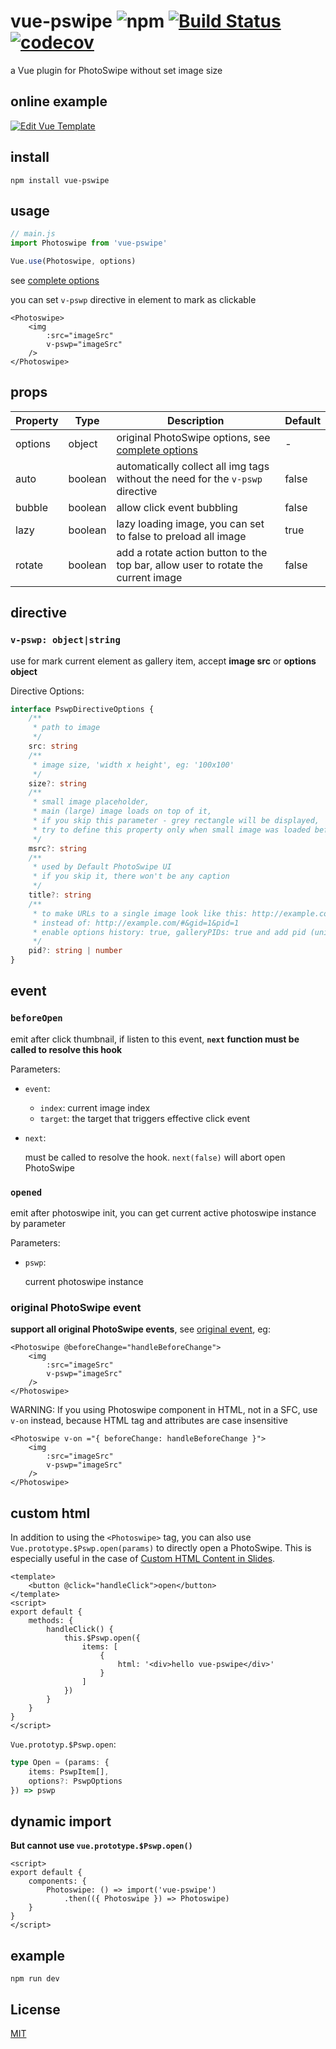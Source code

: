 # vue-pswipe ![npm](https://img.shields.io/npm/v/vue-pswipe) [![Build Status](https://travis-ci.com/GuoQichen/vue-pswipe.svg?branch=master)](https://travis-ci.com/GuoQichen/vue-pswipe) [![codecov](https://codecov.io/gh/GuoQichen/vue-pswipe/branch/master/graph/badge.svg)](https://codecov.io/gh/GuoQichen/vue-pswipe)
a Vue plugin for PhotoSwipe without set image size

## online example
[![Edit Vue Template](https://codesandbox.io/static/img/play-codesandbox.svg)](https://codesandbox.io/s/619x48656r)

## install
```
npm install vue-pswipe
```

## usage

```js
// main.js
import Photoswipe from 'vue-pswipe'

Vue.use(Photoswipe, options)
```
see [complete options](http://photoswipe.com/documentation/options.html)

you can set `v-pswp` directive in element to mark as clickable
```vue
<Photoswipe>
    <img 
        :src="imageSrc"
        v-pswp="imageSrc"
    />
</Photoswipe>
```

## props

| Property | Type | Description | Default |
| --- | --- | --- | --- |
| options | object | original PhotoSwipe options, see [complete options](http://photoswipe.com/documentation/options.html) | - | 
| auto | boolean | automatically collect all img tags without the need for the `v-pswp` directive | false |
| bubble | boolean | allow click event bubbling | false |
| lazy | boolean | lazy loading image, you can set to false to preload all image | true |
| rotate | boolean | add a rotate action button to the top bar, allow user to rotate the current image | false |

## directive

### `v-pswp: object|string`
use for mark current element as gallery item, accept **image src** or **options object**

Directive Options:
```typescript
interface PswpDirectiveOptions {
    /**
     * path to image
     */
    src: string
    /**
     * image size, 'width x height', eg: '100x100'
     */
    size?: string
    /**
     * small image placeholder,
     * main (large) image loads on top of it,
     * if you skip this parameter - grey rectangle will be displayed,
     * try to define this property only when small image was loaded before
     */
    msrc?: string
    /**
     * used by Default PhotoSwipe UI
     * if you skip it, there won't be any caption
     */
    title?: string
    /**
     * to make URLs to a single image look like this: http://example.com/#&gid=1&pid=custom-first-id
     * instead of: http://example.com/#&gid=1&pid=1
     * enable options history: true, galleryPIDs: true and add pid (unique picture identifier) 
     */
    pid?: string | number
}
```

## event

### `beforeOpen`
emit after click thumbnail, if listen to this event, **`next` function must be called to resolve this hook**

Parameters: 
- `event`:
    - `index`: current image index
    - `target`: the target that triggers effective click event
- `next`: 

    must be called to resolve the hook. `next(false)` will abort open PhotoSwipe

### `opened`
emit after photoswipe init, you can get current active photoswipe instance by parameter

Parameters:
- `pswp`:

    current photoswipe instance

### original PhotoSwipe event
**support all original PhotoSwipe events**, see [original event](https://github.com/dimsemenov/PhotoSwipe/blob/master/website/documentation/api.md#events), eg: 
```vue
<Photoswipe @beforeChange="handleBeforeChange">
    <img 
        :src="imageSrc"
        v-pswp="imageSrc"
    />
</Photoswipe>
```

WARNING: If you using Photoswipe component in HTML, not in a SFC, use `v-on` instead, because HTML tag and attributes are case insensitive
```vue
<Photoswipe v-on ="{ beforeChange: handleBeforeChange }">
    <img 
        :src="imageSrc"
        v-pswp="imageSrc"
    />
</Photoswipe>
```

## custom html
In addition to using the `<Photoswipe>` tag, you can also use `Vue.prototype.$Pswp.open(params)` to directly open a PhotoSwipe. This is especially useful in the case of [Custom HTML Content in Slides](https://photoswipe.com/documentation/custom-html-in-slides.html).
```vue
<template>
    <button @click="handleClick">open</button>
</template>
<script>
export default {
    methods: {
        handleClick() {
            this.$Pswp.open({
                items: [
                    {
                        html: '<div>hello vue-pswipe</div>'
                    }
                ]
            })
        }
    }
}
</script>
```

`Vue.prototyp.$Pswp.open`:
```typescript
type Open = (params: {
    items: PswpItem[],
    options?: PswpOptions
}) => pswp
```

## dynamic import
**But cannot use `vue.prototype.$Pswp.open()`**
```vue
<script>
export default {
    components: {
        Photoswipe: () => import('vue-pswipe')
            .then(({ Photoswipe }) => Photoswipe)
    } 
}
</script>
```

## example
```
npm run dev
```

## License
[MIT](http://opensource.org/licenses/MIT)
